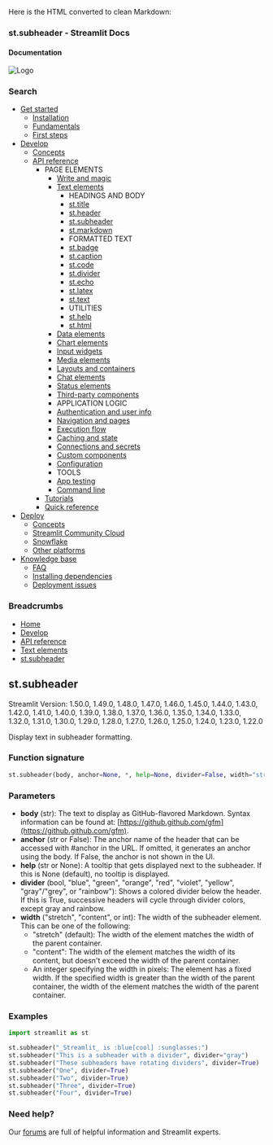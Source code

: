 Here is the HTML converted to clean Markdown:
### st.subheader - Streamlit Docs
#### Documentation

![Logo](/logo.svg)

### Search
* [Get started](/get-started)
	+ [Installation](/get-started/installation)
	+ [Fundamentals](/get-started/fundamentals)
	+ [First steps](/get-started/tutorials)
* [Develop](/develop)
	+ [Concepts](/develop/concepts)
	+ [API reference](/develop/api-reference)
		- PAGE ELEMENTS
			- [Write and magic](/develop/api-reference/write-magic)
			- [Text elements](/develop/api-reference/text)
				- HEADINGS AND BODY
				- [st.title](/develop/api-reference/text/st.title)
				- [st.header](/develop/api-reference/text/st.header)
				- [st.subheader](/develop/api-reference/text/st.subheader)
				- [st.markdown](/develop/api-reference/text/st.markdown)
				- FORMATTED TEXT
				- [st.badge](/develop/api-reference/text/st.badge)
				- [st.caption](/develop/api-reference/text/st.caption)
				- [st.code](/develop/api-reference/text/st.code)
				- [st.divider](/develop/api-reference/text/st.divider)
				- [st.echo](/develop/api-reference/text/st.echo)
				- [st.latex](/develop/api-reference/text/st.latex)
				- [st.text](/develop/api-reference/text/st.text)
				- UTILITIES
				- [st.help](/develop/api-reference/text/st.help)
				- [st.html](/develop/api-reference/text/st.html)
			- [Data elements](/develop/api-reference/data)
			- [Chart elements](/develop/api-reference/charts)
			- [Input widgets](/develop/api-reference/widgets)
			- [Media elements](/develop/api-reference/media)
			- [Layouts and containers](/develop/api-reference/layout)
			- [Chat elements](/develop/api-reference/chat)
			- [Status elements](/develop/api-reference/status)
			- [Third-party components](https://streamlit.io/components)
			- APPLICATION LOGIC
			- [Authentication and user info](/develop/api-reference/user)
			- [Navigation and pages](/develop/api-reference/navigation)
			- [Execution flow](/develop/api-reference/execution-flow)
			- [Caching and state](/develop/api-reference/caching-and-state)
			- [Connections and secrets](/develop/api-reference/connections)
			- [Custom components](/develop/api-reference/custom-components)
			- [Configuration](/develop/api-reference/configuration)
			- TOOLS
			- [App testing](/develop/api-reference/app-testing)
			- [Command line](/develop/api-reference/cli)
		+ [Tutorials](/develop/tutorials)
		+ [Quick reference](/develop/quick-reference)
* [Deploy](/deploy)
	+ [Concepts](/deploy/concepts)
	+ [Streamlit Community Cloud](/deploy/streamlit-community-cloud)
	+ [Snowflake](/deploy/snowflake)
	+ [Other platforms](/deploy/tutorials)
* [Knowledge base](/knowledge-base)
	+ [FAQ](/knowledge-base/using-streamlit)
	+ [Installing dependencies](/knowledge-base/dependencies)
	+ [Deployment issues](/knowledge-base/deploy)

### Breadcrumbs
* [Home](/)
* [Develop](/develop)
* [API reference](/develop/api-reference)
* [Text elements](/develop/api-reference/text)
* [st.subheader](/develop/api-reference/text/st.subheader)

## st.subheader
Streamlit Version: 1.50.0, 1.49.0, 1.48.0, 1.47.0, 1.46.0, 1.45.0, 1.44.0, 1.43.0, 1.42.0, 1.41.0, 1.40.0, 1.39.0, 1.38.0, 1.37.0, 1.36.0, 1.35.0, 1.34.0, 1.33.0, 1.32.0, 1.31.0, 1.30.0, 1.29.0, 1.28.0, 1.27.0, 1.26.0, 1.25.0, 1.24.0, 1.23.0, 1.22.0

Display text in subheader formatting.

### Function signature
```python
st.subheader(body, anchor=None, *, help=None, divider=False, width="stretch")
```

### Parameters

* **body** (str): The text to display as GitHub-flavored Markdown. Syntax information can be found at: [https://github.github.com/gfm](https://github.github.com/gfm).
* **anchor** (str or False): The anchor name of the header that can be accessed with #anchor in the URL. If omitted, it generates an anchor using the body. If False, the anchor is not shown in the UI.
* **help** (str or None): A tooltip that gets displayed next to the subheader. If this is None (default), no tooltip is displayed.
* **divider** (bool, "blue", "green", "orange", "red", "violet", "yellow", "gray"/"grey", or "rainbow"): Shows a colored divider below the header. If this is True, successive headers will cycle through divider colors, except gray and rainbow.
* **width** ("stretch", "content", or int): The width of the subheader element. This can be one of the following:
	+ "stretch" (default): The width of the element matches the width of the parent container.
	+ "content": The width of the element matches the width of its content, but doesn't exceed the width of the parent container.
	+ An integer specifying the width in pixels: The element has a fixed width. If the specified width is greater than the width of the parent container, the width of the element matches the width of the parent container.

### Examples
```python
import streamlit as st

st.subheader("_Streamlit_ is :blue[cool] :sunglasses:")
st.subheader("This is a subheader with a divider", divider="gray")
st.subheader("These subheaders have rotating dividers", divider=True)
st.subheader("One", divider=True)
st.subheader("Two", divider=True)
st.subheader("Three", divider=True)
st.subheader("Four", divider=True)
```

### Need help?
Our [forums](https://discuss.streamlit.io) are full of helpful information and Streamlit experts.